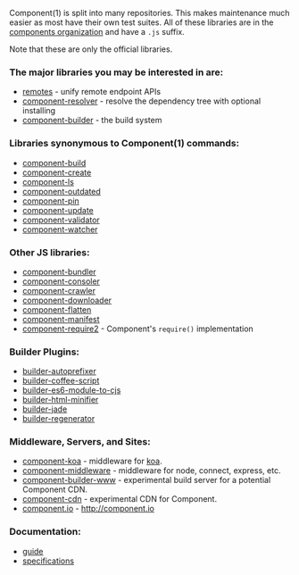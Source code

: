
Component(1) is split into many repositories. This makes maintenance much easier as most have their own test suites. All of these libraries are in the [components organization](https://github.com/component) and have a `.js` suffix.

Note that these are only the official libraries.

### The major libraries you may be interested in are:

- [remotes](https://github.com/component/remotes.js) - unify remote endpoint APIs
- [component-resolver](https://github.com/component/resolver.js) - resolve the dependency tree with optional installing
- [component-builder](https://github.com/component/builder2.js) - the build system

### Libraries synonymous to Component(1) commands:

- [component-build](https://github.com/component/build.js)
- [component-create](https://github.com/component/create.js)
- [component-ls](https://github.com/component/ls.js)
- [component-outdated](https://github.com/component/outdated.js)
- [component-pin](https://github.com/component/pin.js)
- [component-update](https://github.com/component/update.js)
- [component-validator](https://github.com/component/validator.js)
- [component-watcher](https://github.com/component/watcher.js)

### Other JS libraries:

- [component-bundler](https://github.com/component/bundler.js)
- [component-consoler](https://github.com/component/console.js)
- [component-crawler](https://github.com/component/crawler.js)
- [component-downloader](https://github.com/component/downloader.js)
- [component-flatten](https://github.com/component/flatten.js)
- [component-manifest](https://github.com/component/manifest.js)
- [component-require2](https://github.com/component/require2) - Component's `require()` implementation

### Builder Plugins:

- [builder-autoprefixer](https://github.com/component/builder-autoprefixer)
- [builder-coffee-script](https://github.com/component/builder-coffee)
- [builder-es6-module-to-cjs](https://github.com/component/builder-es6-module-to-cjs)
- [builder-html-minifier](https://github.com/component/builder-html-minifier)
- [builder-jade](https://github.com/component/builder-jade)
- [builder-regenerator](https://github.com/component/builder-regenerator)

### Middleware, Servers, and Sites:

- [component-koa](https://github.com/component/koa.js) - middleware for [koa](https://github.com/koajs/koa).
- [component-middleware](https://github.com/component/middleware.js) - middleware for node, connect, express, etc.
- [component-builder-www](https://github.com/component/builder.www) - experimental build server for a potential Component CDN.
- [component-cdn](https://github.com/component/cdn) - experimental CDN for Component.
- [component.io](https://github.com/component/component.io) - http://component.io

### Documentation:

- [guide](https://github.com/component/guide)
- [specifications](https://github.com/component/spec)
